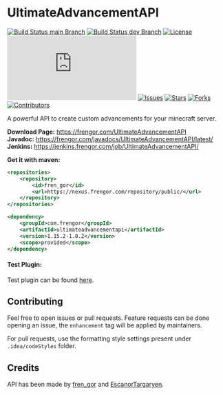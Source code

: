 # UltimateAdvancementAPI
[![Build Status main Branch](https://jenkins.frengor.com/job/UltimateAdvancementAPI/job/main/badge/icon?subject=main)](https://jenkins.frengor.com/job/UltimateAdvancementAPI/job/main/)
[![Build Status dev Branch](https://jenkins.frengor.com/job/UltimateAdvancementAPI/job/dev/badge/icon?subject=dev)](https://jenkins.frengor.com/job/UltimateAdvancementAPI/job/dev/)
[![License](https://img.shields.io/badge/license-LGPL--3.0-orange)](https://github.com/frengor/UltimateAdvancementAPI/blob/main/LGPL)
[![Version](https://frengor.com/UltimateAdvancementAPI/last-release.php)](https://jenkins.frengor.com/job/UltimateAdvancementAPI/)
[![Issues](https://img.shields.io/github/issues/frengor/UltimateAdvancementAPI)](https://github.com/frengor/UltimateAdvancementAPI/issues)
[![Stars](https://img.shields.io/github/stars/frengor/UltimateAdvancementAPI)](https://github.com/frengor/UltimateAdvancementAPI/stargazers)
[![Forks](https://img.shields.io/github/forks/frengor/UltimateAdvancementAPI)](https://github.com/frengor/UltimateAdvancementAPI/network)
[![Contributors](https://img.shields.io/github/contributors/frengor/UltimateAdvancementAPI)](https://github.com/frengor/UltimateAdvancementAPI/graphs/contributors)

A powerful API to create custom advancements for your minecraft server.

**Download Page:** <https://frengor.com/UltimateAdvancementAPI>  
**Javadoc:** <https://frengor.com/javadocs/UltimateAdvancementAPI/latest/>  
**Jenkins:** <https://jenkins.frengor.com/job/UltimateAdvancementAPI/>

**Get it with maven:**
```xml
<repositories>
    <repository>
        <id>fren_gor</id>
        <url>https://nexus.frengor.com/repository/public/</url>
    </repository>
</repositories>
```   
```xml
<dependency>
    <groupId>com.frengor</groupId>
    <artifactId>ultimateadvancementapi</artifactId>
    <version>1.15.2-1.0.2</version>
    <scope>provided</scope>
</dependency>
```

#### Test Plugin:

Test plugin can be found [here](https://github.com/frengor/UltimateAdvancementAPI-Tests).

## Contributing

Feel free to open issues or pull requests. Feature requests can be done opening an issue, the `enhancement` tag will be applied by maintainers.

For pull requests, use the formatting style settings present under `.idea/codeStyles` folder.

## Credits

API has been made by [fren_gor](https://github.com/frengor) and [EscanorTargaryen](https://github.com/EscanorTargaryen).
